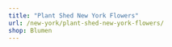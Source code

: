```yaml
---
title: "Plant Shed New York Flowers"
url: /new-york/plant-shed-new-york-flowers/
shop: Blumen
---
```

